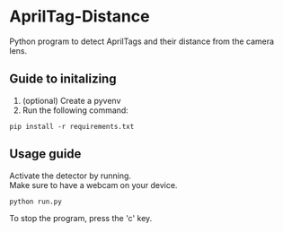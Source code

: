 # AprilTag-Distance
Python program to detect AprilTags and their distance from the camera lens.

## Guide to initalizing
1. (optional) Create a pyvenv
2. Run the following command:
```
pip install -r requirements.txt
```
## Usage guide
Activate the detector by running.<br>
Make sure to have a webcam on your device.
```
python run.py
```
To stop the program, press the 'c' key.